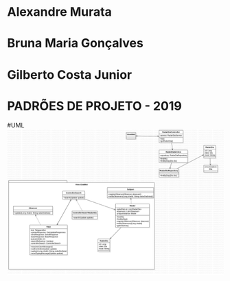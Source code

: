 # Alexandre Murata
# Bruna Maria Gonçalves
# Gilberto Costa Junior

# PADRÕES DE PROJETO - 2019


#UML
![uml](https://github.com/Gil-cos/Padroes_Projeto/blob/master/radar%20uml.png)
